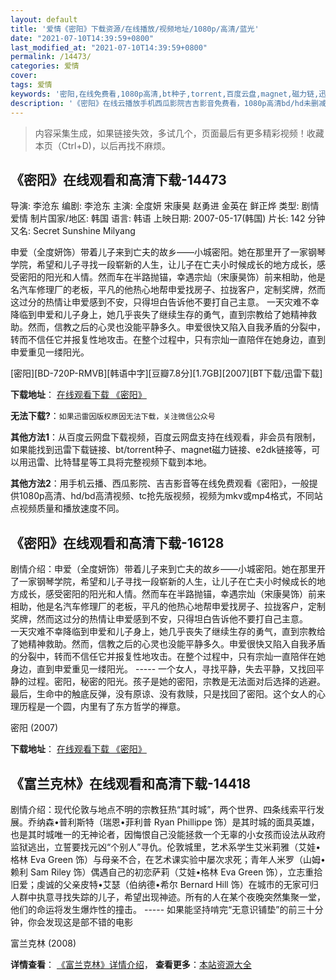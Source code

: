 ```yaml
---
layout: default
title: '爱情《密阳》下载资源/在线播放/视频地址/1080p/高清/蓝光'
date: "2021-07-10T14:39:59+0800"
last_modified_at: "2021-07-10T14:39:59+0800"
permalink: /14473/
categories: 爱情
cover:
tags: 爱情
keywords: '密阳,在线免费看,1080p高清,bt种子,torrent,百度云盘,magnet,磁力链,迅雷下载资源'
description: '《密阳》在线云播放手机西瓜影院吉吉影音免费看，1080p高清bd/hd未删减完整版和tc抢先枪版，mkv/mp4格式，附带bt/torrent种子、magnet/磁力链、百度云盘、网盘资源迅雷下载链接'
---
```


>内容采集生成，如果链接失效，多试几个，页面最后有更多精彩视频！收藏本页（Ctrl+D)，以后再找不麻烦。


## 《密阳》在线观看和高清下载-14473

导演: 李沧东 编剧: 李沧东 主演: 全度妍 宋康昊 赵勇进 金英在 鲜正烨 类型: 剧情 爱情 制片国家/地区: 韩国 语言: 韩语 上映日期: 2007-05-17(韩国) 片长: 142 分钟 又名: Secret Sunshine Milyang

申爱（全度妍饰）带着儿子来到亡夫的故乡——小城密阳。她在那里开了一家钢琴学院，希望和儿子寻找一段崭新的人生，让儿子在亡夫小时候成长的地方成长，感受密阳的阳光和人情。然而车在半路抛锚，幸遇宗灿（宋康昊饰）前来相助，他是名汽车修理厂的老板，平凡的他热心地帮申爱找房子、拉拢客户，定制奖牌，然而这过分的热情让申爱感到不安，只得坦白告诉他不要打自己主意。 一天灾难不幸降临到申爱和儿子身上，她几乎丧失了继续生存的勇气，直到宗教给了她精神救助。然而，信教之后的心灵也没能平静多久。申爱很快又陷入自我矛盾的分裂中，转而不信任它并报复性地攻击。在整个过程中，只有宗灿一直陪伴在她身边，直到申爱重见一缕阳光。


[密阳][BD-720P-RMVB][韩语中字][豆瓣7.8分][1.7GB][2007][BT下载/迅雷下载]

**下载地址**： [在线观看下载 《密阳》](https://www.btdx8.com/torrent/secret_sunshine_2007.html) 


**无法下载?**：`如果迅雷因版权原因无法下载，关注微信公众号 `

**其他方法1**：从百度云网盘下载视频，百度云网盘支持在线观看，非会员有限制，如果能找到迅雷下载链接、bt/torrent种子、magnet磁力链接、e2dk链接等，可以用迅雷、比特彗星等工具将完整视频下载到本地。

**其他方法2**：用手机云播、西瓜影院、吉吉影音等在线免费观看《密阳》，一般提供1080p高清、hd/bd高清视频、tc抢先版视频，视频为mkv或mp4格式，不同站点视频质量和播放速度不同。


## 《密阳》在线观看和高清下载-16128

剧情介绍：申爱（全度妍饰）带着儿子来到亡夫的故乡——小城密阳。她在那里开了一家钢琴学院，希望和儿子寻找一段崭新的人生，让儿子在亡夫小时候成长的地方成长，感受密阳的阳光和人情。然而车在半路抛锚，幸遇宗灿（宋康昊饰）前来相助，他是名汽车修理厂的老板，平凡的他热心地帮申爱找房子、拉拢客户，定制奖牌，然而这过分的热情让申爱感到不安，只得坦白告诉他不要打自己主意。  　　一天灾难不幸降临到申爱和儿子身上，她几乎丧失了继续生存的勇气，直到宗教给了她精神救助。然而，信教之后的心灵也没能平静多久。申爱很快又陷入自我矛盾的分裂中，转而不信任它并报复性地攻击。在整个过程中，只有宗灿一直陪伴在她身边，直到申爱重见一缕阳光。 ----- 一个女人，寻找平静，失去平静，又找回平静的过程。密阳，秘密的阳光。孩子是她的密阳，宗教是无法面对后选择的逃避。最后，生命中的触底反弹，没有原谅、没有救赎，只是找回了密阳。这个女人的心理历程是一个圆，内里有了东方哲学的禅意。


密阳 (2007)

**下载地址**： [在线观看下载 《密阳》](https://www.btbtdy.me/btdy/dy4214.html) 


## 《富兰克林》在线观看和高清下载-14418

剧情介绍：现代伦敦与地点不明的宗教狂热“其时城”，两个世界、四条线索平行发展。乔纳森•普利斯特（瑞恩•菲利普 Ryan Phillippe 饰）是其时城的面具英雄，也是其时城唯一的无神论者，因悔恨自己没能拯救一个无辜的小女孩而设法从政府监狱逃出，立誓要找元凶“个别人”寻仇。伦敦城里，艺术系学生艾米莉雅（艾娃•格林 Eva Green 饰）与母亲不合，在艺术课实验中屡次求死；青年人米罗（山姆•赖利 Sam Riley 饰）偶遇自己的初恋萨莉（艾娃•格林 Eva Green 饰），立志重拾旧爱；虔诚的父亲皮特•艾瑟（伯纳德•希尔 Bernard Hill 饰）在城市的无家可归人群中执意寻找失踪的儿子，希望出现神迹。所有的人在某个夜晚突然集聚一堂，他们的命运将发生爆炸性的撞击。 ----- 如果能坚持啃完“无意识铺垫”的前三十分钟，你会发现这是部不错的电影


富兰克林 (2008)

**详情查看**： [《富兰克林》详情介绍](/movie/14418/)， **查看更多**：[本站资源大全](/movie/t/all/)

